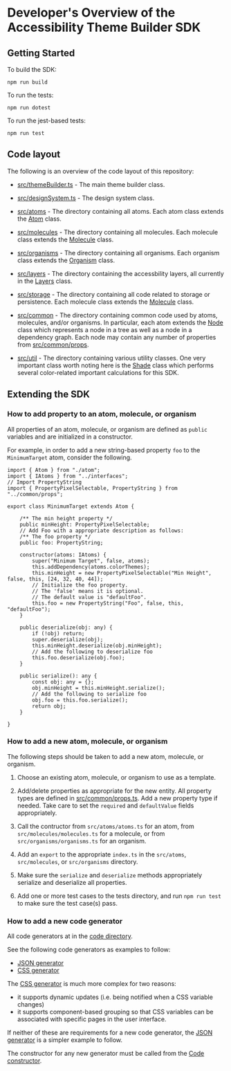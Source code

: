 # Developer's Overview of the Accessibility Theme Builder SDK

## Getting Started

To build the SDK:

```
npm run build
```

To run the tests:

```
npm run dotest
```

To run the jest-based tests:

```
npm run test
```

## Code layout

The following is an overview of the code layout of this repository:

* [src/themeBuilder.ts](./src/themeBuilder.ts) - The main theme builder class.
  
* [src/designSystem.ts](./src/designSystem.ts) - The design system class.

* [src/atoms](./src/atoms) - The directory containing all atoms.  Each atom class extends the [Atom](./src/atoms/atom.ts) class.

* [src/molecules](./src/molecules) - The directory containing all molecules.  Each molecule class extends the [Molecule](./src/molecules/molecule.ts) class.

* [src/organisms](./src/organisms) - The directory containing all organisms.  Each organism class extends the [Organism](./src/organisms/organism.ts) class.

* [src/layers](./src/layers) - The directory containing the accessbility layers, all currently in the [Layers](src/layers/layers.ts) class.

* [src/storage](./src/storage) - The directory containing all code related to storage or persistence.  Each molecule class extends the [Molecule](./src/molecules/molecule.ts) class.

* [src/common](./src/common) - The directory containing common code used by atoms, molecules, and/or organisms.  In particular, each atom extends the [Node](./src/common/node.ts) class which represents a node in a tree as well as a node in a dependency graph.  Each node may contain any number of properties from [src/common/props](./src/common/props.ts).

* [src/util](./src/util) - The directory containing various utility classes.  One very important class worth noting here is the [Shade](./src/common/shade.ts) class which performs several color-related important calculations for this SDK.

## Extending the SDK

### How to add property to an atom, molecule, or organism

All properties of an atom, molecule, or organism are defined as `public` variables and are initialized in a constructor.

For example, in order to add a new string-based property `foo` to the `MinimumTarget` atom, consider the following.

```
import { Atom } from "./atom";
import { IAtoms } from "../interfaces";
// Import PropertyString
import { PropertyPixelSelectable, PropertyString } from "../common/props";

export class MinimumTarget extends Atom {

    /** The min height property */
    public minHeight: PropertyPixelSelectable;
    // Add Foo with a appropriate description as follows:
    /** The foo property */
    public foo: PropertyString;

    constructor(atoms: IAtoms) {
        super("Minimum Target", false, atoms);
        this.addDependency(atoms.colorThemes);
        this.minHeight = new PropertyPixelSelectable("Min Height", false, this, [24, 32, 40, 44]);
        // Initialize the foo property.
        // The 'false' means it is optional.
        // The default value is "defaultFoo".
        this.foo = new PropertyString("Foo", false, this, "defaultFoo");
    }

    public deserialize(obj: any) {
        if (!obj) return;
        super.deserialize(obj);
        this.minHeight.deserialize(obj.minHeight);
        // Add the following to deserialize foo
        this.foo.deserialize(obj.foo);
    }

    public serialize(): any {
        const obj: any = {};
        obj.minHeight = this.minHeight.serialize();
        // Add the following to serialize foo
        obj.foo = this.foo.serialize();
        return obj;
    }

}
```

### How to add a new atom, molecule, or organism

The following steps should be taken to add a new atom, molecule, or organism.

1. Choose an existing atom, molecule, or organism to use as a template.

2. Add/delete properties as appropriate for the new entity.
   All property types are defined in [src/common/props.ts](./src/common/props.ts).  Add a new property type if needed.  Take care to set the `required` and `defaultValue` fields appropriately.

3. Call the contructor from `src/atoms/atoms.ts` for an atom, from `src/molecules/molecules.ts` for a molecule, or from `src/organisms/organisms.ts` for an organism.

4. Add an `export` to the appropriate `index.ts` in the `src/atoms`, `src/molecules`, or `src/organisms` directory.

5. Make sure the `serialize` and `deserialize` methods appropriately serialize and deserialize all properties.

6. Add one or more test cases to the tests directory, and run `npm run test` to make sure the test case(s) pass.

### How to add a new code generator

All code generators at in the [code directory](https://github.com/discoverfinancial/a11y-theme-builder-sdk/tree/main/src/code).

See the following code generators as examples to follow:
* [JSON generator](https://github.com/discoverfinancial/a11y-theme-builder-sdk/blob/main/src/code/jsonGenerator.ts#L1)
* [CSS generator](https://github.com/discoverfinancial/a11y-theme-builder-sdk/blob/main/src/code/cssGenerator.ts#L1)

The [CSS generator](https://github.com/discoverfinancial/a11y-theme-builder-sdk/blob/main/src/code/cssGenerator.ts#L1) is much more complex for two reasons:
* it supports dynamic updates (i.e. being notified when a CSS variable changes)
* it supports component-based grouping so that CSS variables can be associated with specific pages in the user interface.

If neither of these are requirements for a new code generator, the [JSON generator]() is a simpler example to follow.

The constructor for any new generator must be called from the [Code constructor](https://github.com/discoverfinancial/a11y-theme-builder-sdk/blob/main/src/code/code.ts#L1).
